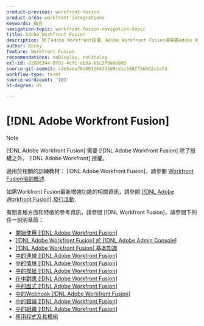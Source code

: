 ```yaml
---
product-previous: workfront-fusion
product-area: workfront-integrations
keywords: 融合
navigation-topic: workfront-fusion-navigation-topic
title: Adobe Workfront Fusion
description: 除了Adobe Workfront授權，Adobe Workfront Fusion還需要Adobe Workfront Fusion授權。
author: Becky
feature: Workfront Fusion
recommendations: noDisplay, noCatalog
exl-id: d28b6344-070a-4cfc-ab5a-b5c279a8b805
source-git-commit: c4e5aea70a8013643d3d9ce1c588ff560d2c3afd
workflow-type: tm+mt
source-wordcount: '103'
ht-degree: 4%

---
```


# [!DNL Adobe Workfront Fusion]

>[!NOTE]
>
>[!DNL Adobe Workfront Fusion] 需要 [!DNL Adobe Workfront Fusion] 除了授權之外， [!DNL Adobe Workfront] 授權。

適用於相關的訓練教材： [!DNL Adobe Workfront Fusion]，請參閱 [Workfront Fusion培訓概述](https://experienceleague.adobe.com/docs/workfront-learn/tutorials-workfront/fusion/welcome-to-workfront-fusion/workfront-fusion-overview.html?lang=en).

如需Workfront Fusion最新增強功能的相關資訊，請參閱 [[!DNL Adobe Workfront Fusion] 發行活動](../product-announcements/product-releases/fusion-release-activity/fusion-release-activity.md).

有關各種方面和特徵的參考資訊，請參閱 [!DNL Workfront Fusion]，請參閱下列任一說明章節：

* [開始使用 [!DNL Adobe Workfront Fusion]](../workfront-fusion/get-started/get-started.md)
* [[!DNL Adobe Workfront Fusion] 於 [!DNL Adobe Admin Console]](../workfront-fusion/fusion-in-admin-console/fusion-in-admin-console.md)
* [[!DNL Adobe Workfront Fusion] 基本知識](../workfront-fusion/workfront-fusion-basics/workfront-fusion-basics.md)
* [中的連線 [!DNL Adobe Workfront Fusion]](../workfront-fusion/connections/connections.md)
* [中的情境 [!DNL Adobe Workfront Fusion]](../workfront-fusion/scenarios/scenarios.md)
* [中的模組 [!DNL Adobe Workfront Fusion]](../workfront-fusion/modules/modules.md)
* [在中對應 [!DNL Adobe Workfront Fusion]](../workfront-fusion/mapping/mapping.md)
* [中的函式 [!DNL Adobe Workfront Fusion]](../workfront-fusion/functions/functions.md)
* [中的Webhook [!DNL Adobe Workfront Fusion]](../workfront-fusion/webhooks/webhooks.md)
* [中的錯誤 [!DNL Adobe Workfront Fusion]](../workfront-fusion/errors/errors.md)
* [中的組織 [!DNL Adobe Workfront Fusion]](../workfront-fusion/organizations/organizations.md)
* [應用程式及其模組](../workfront-fusion/apps-and-their-modules/apps-and-their-modules.md)
